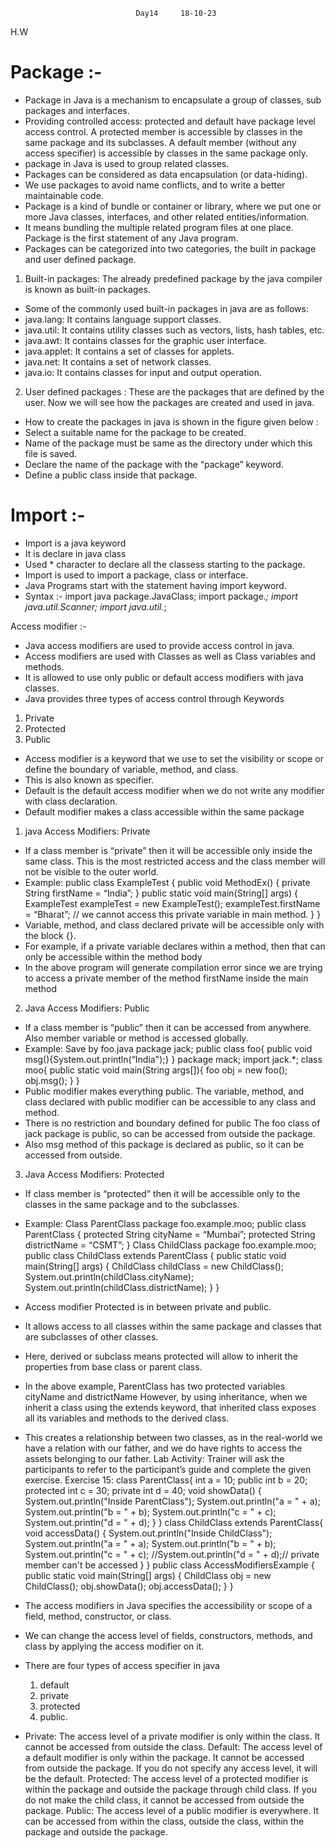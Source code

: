 								Day14     18-10-23

H.W
# Package :-
- Package in Java is a mechanism to encapsulate a group of classes, sub packages and interfaces.
- Providing controlled access: protected and default have package level access control. A protected member is accessible by classes in  the same package and its subclasses. A default member (without any access specifier) is accessible by classes in the same package   only.
- package in Java is used to group related classes. 
- Packages can be considered as data encapsulation (or data-hiding).
- We use packages to avoid name conflicts, and to write a better maintainable code. 
- Package is a kind of bundle or container or library, where we put one or more Java classes, 
  interfaces, and other related entities/information.
- It means bundling the multiple related program files at one place. Package is the first statement of any
  Java program.
- Packages can be categorized into two categories, the built in package and user defined package.
1. Built-in packages: The already predefined package by the java compiler is known as built-in packages.
- Some of the commonly used built-in packages in java are as follows:
- java.lang: It contains language support classes.
- java.util: It contains utility classes such as vectors, lists, hash tables, etc.
- java.awt: It contains classes for the graphic user interface.
- java.applet: It contains a set of classes for applets.
- java.net: It contains a set of network classes.
- java.io: It contains classes for input and output operation.
2. User defined packages : These are the packages that are defined by the user. Now we will see how the 
packages are created and used in java.
- How to create the packages in java is shown in the figure given below :
- Select a suitable name for the package to be created.
- Name of the package must be same as the directory under which this file is saved.
- Declare the name of the package with the “package” keyword.
- Define a public class inside that package.


# Import :-

- Import is a java keyword
- It is declare in java class
- Used * character to declare all the classess starting to the package.
- Import is used to import a package, class or interface.
- Java Programs start with the statement having import keyword.
- Syntax :- import java package.JavaClass;
            import package.*;
            import java.util.Scanner;
            import java.util.*;

Access modifier :-
- Java access modifiers are used to provide access control in java.
- Access modifiers are used with Classes as well as Class variables and methods.
- It is allowed to use only public or default access modifiers with java classes.
- Java provides three types of access control through Keywords
1. Private
2. Protected
3. Public
- Access modifier is a keyword that we use to set the visibility or scope or define the boundary of
variable, method, and class.
- This is also known as specifier.
- Default is the default access modifier when we do not write any modifier with class declaration.
- Default modifier makes a class accessible within the same package

1. java Access Modifiers: Private
- If a class member is “private” then it will be accessible only inside the same class. This is the most restricted
access and the class member will not be visible to the outer world.
- Example:
         public class ExampleTest {
	 public void MethodEx() {
	 private String firstName = “India”;
	 }
	 public static void main(String[] args)
	 {
	 ExampleTest exampleTest = new ExampleTest();
	 exampleTest.firstName = “Bharat”; // we cannot access this private variable in main method.
	 } 
	 }
- Variable, method, and class declared private will be accessible only with the block {}.
- For example, if a private variable declares within a method, then that can only be accessible within the 
method body
- In the above program will generate compilation error since we are trying to access a private member of the 
method firstName inside the main method

2. Java Access Modifiers: Public
- If a class member is “public” then it can be accessed from anywhere. Also member variable or method is 
accessed globally.
- Example:
Save by foo.java
package jack;
public class foo{
public void msg(){System.out.println(“India");}
}
package mack;
import jack.*;
class moo{
public static void
main(String
args[]){
foo obj = new foo();
obj.msg();
}
}
- Public modifier makes everything public. The variable, method, and class declared with public modifier can be 
accessible to any class and method.
- There is no restriction and boundary defined for public
The foo class of jack package is public, so can be accessed from outside the package.
- Also msg method of this package is declared as public, so it can be accessed from outside.


3. Java Access Modifiers: Protected
- If class member is “protected” then it will be accessible only to the classes in the same package and to 
the subclasses.
- Example:
Class ParentClass
package foo.example.moo;
public class ParentClass {
protected String cityName = “Mumbai”;
protected String districtName = “CSMT”;
}
Class ChildClass
package foo.example.moo;
public class ChildClass extends ParentClass {
public static void main(String[] args) {
ChildClass childClass = new ChildClass(); 
System.out.println(childClass.cityName); 
System.out.println(childClass.districtName);
} }
- Access modifier Protected is in between private and public.
- It allows access to all classes within the same package and classes that are subclasses of other classes.
- Here, derived or subclass means protected will allow to inherit the properties from base class or parent class.
- In the above example, ParentClass has two protected variables cityName and districtName
However, by using inheritance, when we inherit a class using the extends keyword, that inherited class 
exposes all its variables and methods to the derived class.
- This creates a relationship between two classes, as in the real-world we have a relation with our father, and 
we do have rights to access the assets belonging to our father.
Lab Activity:
Trainer will ask the participants to refer to the participant’s guide and complete the given exercise.
Exercise 15:
class ParentClass{
int a = 10;
public int b = 20; 
protected int c = 30; 
private int d = 40;
void showData() {
System.out.println("Inside ParentClass"); 
System.out.println("a = " + a); 
System.out.println("b = " + b); 
System.out.println("c = " + c); 
System.out.println("d = " + d);
}
}
class ChildClass extends ParentClass{
void accessData() {
System.out.println("Inside ChildClass"); 
System.out.println("a = " + a); 
System.out.println("b = " + b); 
System.out.println("c = " + c);
//System.out.println("d = " + d);// private member can't be accessed
}
}
public class AccessModifiersExample {
public static void main(String[] args) { 
ChildClass obj = new ChildClass();
obj.showData();
obj.accessData();
}
}

- The access modifiers in Java specifies the accessibility or scope of a field, method, constructor, or class.
- We can change the access level of fields, constructors, methods, and class by applying the access modifier on it.
- There are four types of access specifier in java
  1. default
  2. private
  3. protected
  4. public.
- Private: The access level of a private modifier is only within the class. It cannot be accessed from outside the class.
  Default: The access level of a default modifier is only within the package. It cannot be accessed from outside the package. 
           If you do not specify any access level, it will be the default.
  Protected: The access level of a protected modifier is within the package and outside the package through child class. 
             If you do not make the child class, it cannot be accessed from outside the package.
  Public: The access level of a public modifier is everywhere. It can be accessed from within the class, outside the class, within the package and outside the package.

